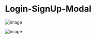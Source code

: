 # Login-SignUp-Modal

![image](https://user-images.githubusercontent.com/99814514/198086395-84c2f378-fed0-4a1c-a027-c480f0e54261.png)



![image](https://user-images.githubusercontent.com/99814514/198086440-d76bceec-edbf-4043-968b-c4f1461b4fb5.png)
